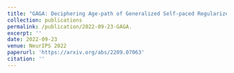 ```yaml
---
title: "GAGA: Deciphering Age-path of Generalized Self-paced Regularizer"
collection: publications
permalink: /publication/2022-09-23-GAGA.
excerpt: ''
date: 2022-09-23
venue: NeurIPS 2022
paperurl: 'https://arxiv.org/abs/2209.07063'
citation: ''
---
```

